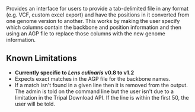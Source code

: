 Provides an interface for users to provide a tab-delimited file in any format (e.g. VCF, custom excel export) and have the positions in it converted from one genome version to another. This works by making the user specify which columns contain the backbone and position information and then using an AGP file to replace those columns with the new genome information.

## Known Limitations
- **Currently specific to *Lens culinaris* v0.8 to v1.2**
- Expects exact matches in the AGP file for the backbone names.
- If a match isn't found in a given line then it is removed from the output. The admin is told on the command line but the user isn't due to a limitation in the Tripal Download API. If the line is within the first 50, the user will be told.
